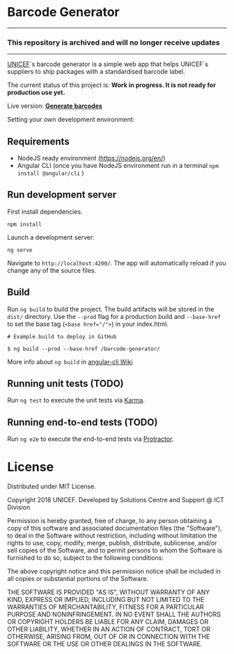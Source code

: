# Barcode Generator

-----
### This repository is archived and will no longer receive updates
----

[UNICEF](http://www.unicef.org)´s barcode generator is a simple web app that
helps UNICEF´s suppliers to ship packages with a standardised barcode label.

The current status of this project is: **Work in progress. It is not ready for production use yet.**

Live version: **[Generate barcodes](http://unicef.github.io/barcode-generator)**

Setting your own development environment:

## Requirements

* NodeJS ready environment (https://nodejs.org/en/)
* Angular CLI (once you have NodeJS environment run in a terminal `npm install @angular/cli` )

## Run development server

First install dependencies.

```
npm install
```

Launch a development server:

```
ng serve
```

Navigate to `http://localhost:4200/`. The app will automatically reload if you change any of the source files.

## Build

Run `ng build` to build the project. The build artifacts will be stored in the `dist/` directory. Use the `--prod` flag for a production build and `--base-href` to set the base tag (`<base href="/">`) in your index.html.

```
# Example build to deploy in GitHub

$ ng build --prod --base-href /barcode-generator/
```

More info about `ng build` in [angular-cli Wiki](https://github.com/angular/angular-cli/wiki/build)


## Running unit tests (TODO)

Run `ng test` to execute the unit tests via [Karma](https://karma-runner.github.io).

## Running end-to-end tests (TODO)

Run `ng e2e` to execute the end-to-end tests via [Protractor](http://www.protractortest.org/).


# License

Distributed under MIT License.

Copyright 2018 UNICEF. Developed by Solutions Centre and Support @ ICT Division

Permission is hereby granted, free of charge, to any person obtaining a copy of this software and associated documentation files (the "Software"), to deal in the Software without restriction, including without limitation the rights to use, copy, modify, merge, publish, distribute, sublicense, and/or sell copies of the Software, and to permit persons to whom the Software is furnished to do so, subject to the following conditions:

The above copyright notice and this permission notice shall be included in all copies or substantial portions of the Software.

THE SOFTWARE IS PROVIDED "AS IS", WITHOUT WARRANTY OF ANY KIND, EXPRESS OR IMPLIED, INCLUDING BUT NOT LIMITED TO THE WARRANTIES OF MERCHANTABILITY, FITNESS FOR A PARTICULAR PURPOSE AND NONINFRINGEMENT. IN NO EVENT SHALL THE AUTHORS OR COPYRIGHT HOLDERS BE LIABLE FOR ANY CLAIM, DAMAGES OR OTHER LIABILITY, WHETHER IN AN ACTION OF CONTRACT, TORT OR OTHERWISE, ARISING FROM, OUT OF OR IN CONNECTION WITH THE SOFTWARE OR THE USE OR OTHER DEALINGS IN THE SOFTWARE.
